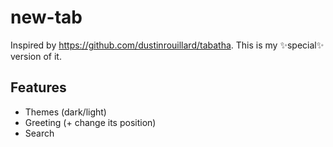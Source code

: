 # new-tab

Inspired by <https://github.com/dustinrouillard/tabatha>. This is my ✨special✨ version of it.

## Features

- Themes (dark/light)
- Greeting (+ change its position)
- Search
